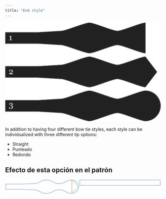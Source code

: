 ```yaml
---
title: "End style"
---
```


![Tres formas de punta diferentes](endstyle.svg)

In addition to having four different bow tie styles, each style can be individualized with three different tip options:

- Straight
- Punteado
- Redondo

## Efecto de esta opción en el patrón

![Esta imagen muestra el efecto de esta opción superponiendo varias variantes que tienen un valor diferente para esta opción](benjamin_endstyle_sample.svg "Efecto de esta opción en el patrón")

